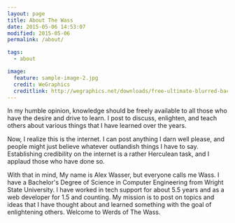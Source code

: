 ```yaml
---
layout: page
title: About The Wass
date: 2015-05-06 14:53:07
modified: 2015-05-06
permalink: /about/

tags:
  - about

image:
  feature: sample-image-2.jpg
  credit: WeGraphics
  creditlink: http://wegraphics.net/downloads/free-ultimate-blurred-background-pack/
---
```

In my humble opinion, knowledge should be freely available to all those who have the desire and drive to learn.  I post to discuss, enlighten, and teach others about various things that I have learned over the years.

Now, I realize this is the internet.  I can post anything I darn well please, and people might just believe whatever outlandish things I have to say.  Establishing credibility on the internet is a rather Herculean task, and I applaud those who have done so.

With that in mind,  My name is Alex Wasser, but everyone calls me Wass.  I have a Bachelor's Degree of Science in Computer Engineering from Wright State University.  I have worked in tech support for about 5.5 years and as a web developer for 1.5 and counting.  My mission is to post on topics and ideas that I have thought about and learned something with the goal of enlightening others. 
Welcome to Werds of The Wass.
